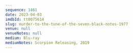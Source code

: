 ```yaml
---
sequence: 1461
date: 2023-04-03
imdbId: tt0075614
slug: murder-to-the-tune-of-the-seven-black-notes-1977
venue: null
venueNotes: null
medium: Blu-ray
mediumNotes: Scorpion Releasing, 2019
---
```

